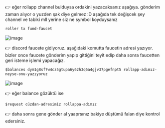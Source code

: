 👉 eğer rollapp channel bulduysa ordakini yazacaksanız aşağıya. gönderim zaman alıyor o yuzden şak diye gelmez :D aşağıda tek değişcek şey channel ve tabiki mll yerine siz ne symbol koyduysanız
```
roller tx fund-faucet
```
![image](https://github.com/Core-Node-Team/Testnet-TR/assets/91562185/97ee6938-4730-4faa-b7a1-6b8ef6a4eaae)

👉 discord faucete gidiyoruz.
aşağıdaki komutta faucetin adresi yazıyor. bizler once faucete gönderim yapıp gittiğini teyit edip daha sonra faucetten geri isteme işlemi yapacağız. 
```
$balances dym1g8sf7w4cz5gtupa6y62h3q6a4gjv37pgefnpt5 rollapp-adımız-neyse-onu-yazıyoruz
```
![image](https://github.com/Core-Node-Team/Testnet-TR/assets/91562185/ce106344-d100-4f80-a407-65b574e9ed57)

👉 eğer balance gözüktü ise 
```
$request cüzdan-adresimiz rollappa-adımız
```
👉 daha sonra gene gönder al yaaprsınız bakiye düştümü falan diye kontrol edersiniz.


